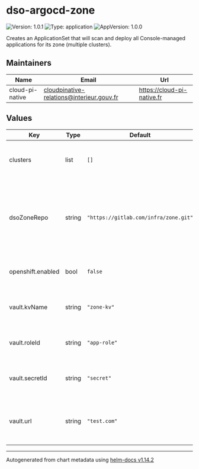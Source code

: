 # dso-argocd-zone

![Version: 1.0.1](https://img.shields.io/badge/Version-1.0.1-informational?style=flat-square) ![Type: application](https://img.shields.io/badge/Type-application-informational?style=flat-square) ![AppVersion: 1.0.0](https://img.shields.io/badge/AppVersion-1.0.0-informational?style=flat-square)

Creates an ApplicationSet that will scan and deploy all Console-managed applications for its zone (multiple clusters).

## Maintainers

| Name | Email | Url |
| ---- | ------ | --- |
| cloud-pi-native | <cloudpinative-relations@interieur.gouv.fr> | <https://cloud-pi-native.fr> |

## Values

| Key | Type | Default | Description |
|-----|------|---------|-------------|
| clusters | list | `[]` | List of managed cluster names for the entire zone |
| dsoZoneRepo | string | `"https://gitlab.com/infra/zone.git"` | Repository URL where DSO Cosnole stores application specifications that must be applied by ArgoCD in current zone |
| openshift.enabled | bool | `false` | Indicates if OpenShift specificities are needed |
| vault.kvName | string | `"zone-kv"` | Name of the key-value store to use for retreiving zone secrets |
| vault.roleId | string | `"app-role"` | AppRole to use when connecting to Vault |
| vault.secretId | string | `"secret"` | AppRole associated secret to autorize Vault connection |
| vault.url | string | `"test.com"` | URL of the Vualt instance storing zone secrets (like kubeconfigs) |

----------------------------------------------
Autogenerated from chart metadata using [helm-docs v1.14.2](https://github.com/norwoodj/helm-docs/releases/v1.14.2)
